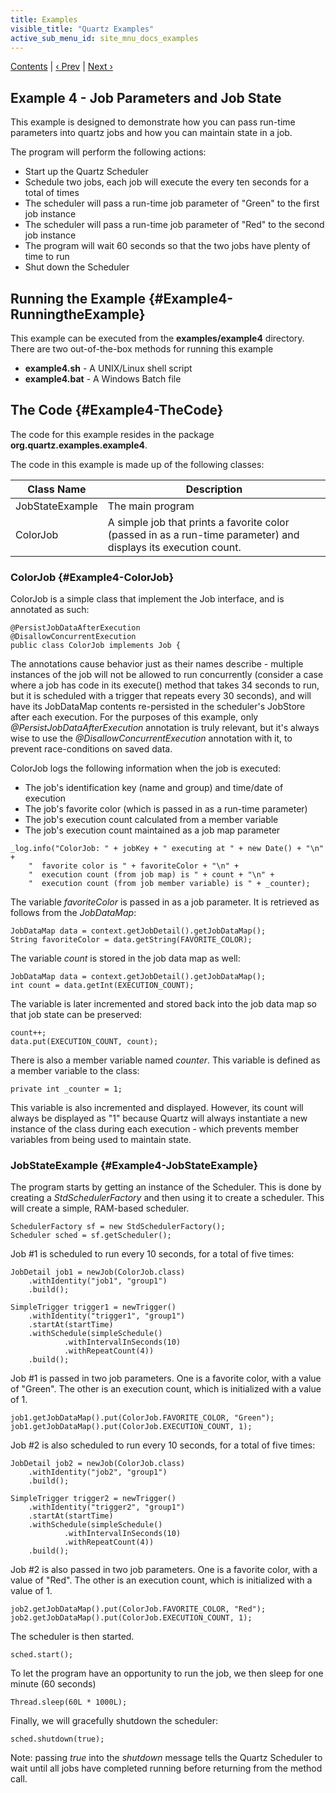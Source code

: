 ```yaml
---
title: Examples
visible_title: "Quartz Examples"
active_sub_menu_id: site_mnu_docs_examples
---
```

<div class="secNavPanel">
          <a href=".">Contents</a> |
	  <a href="Example3.html">&lsaquo;&nbsp;Prev</a> |
          <a href="Example5.html">Next&nbsp;&rsaquo;</a>
</div>

## Example 4 - Job Parameters and Job State

This example is designed to demonstrate how you can pass run-time parameters into quartz jobs and how you can maintain state in a job.

The program will perform the following actions:


+ Start up the Quartz Scheduler
+ Schedule two jobs, each job will execute the every ten seconds for a total of times
+ The scheduler will pass a run-time job parameter of "Green" to the first job instance
+ The scheduler will pass a run-time job parameter of "Red" to the second job instance
+ The program will wait 60 seconds so that the two jobs have plenty of time to run
+ Shut down the Scheduler




## Running the Example {#Example4-RunningtheExample}
This example can be executed from the **examples/example4** directory.   There are two out-of-the-box methods for running this example


+ **example4.sh** - A UNIX/Linux shell script
+ **example4.bat** - A Windows Batch file



## The Code {#Example4-TheCode}

The code for this example resides in the package **org.quartz.examples.example4**.   

The code in this example is made up of the following classes:

<table><thead>
<tr>
<th> Class Name </th>
<th> Description</th>
</tr>
</thead>

<tbody>
<tr>
<td> JobStateExample </td>
<td> The main program</td>
</tr>
<tr>
<td> ColorJob </td>
<td> A simple job that prints a favorite color (passed in as a run-time parameter) and displays its execution count.</td>
</tr>
</tbody></table>

### ColorJob {#Example4-ColorJob}

ColorJob is a simple class that implement the Job interface, and is annotated as such:

<pre class="prettyprint highlight"><code class="language-java" data-lang="java">@PersistJobDataAfterExecution
@DisallowConcurrentExecution
public class ColorJob implements Job {
</code></pre>


The annotations cause behavior just as their names describe - multiple instances of the job will not be allowed to
run concurrently (consider a case where a job has code in its execute() method that takes 34 seconds to run, but it is
scheduled with a trigger that repeats every 30 seconds), and will have its JobDataMap contents re-persisted in the
scheduler's JobStore after each execution.  For the purposes of this example, only *@PersistJobDataAfterExecution*
annotation is truly relevant, but it's always wise to use the *@DisallowConcurrentExecution* annotation with
it, to prevent race-conditions on saved data.

ColorJob logs the following information when the job is executed:


+ The job's identification key (name and group) and time/date of execution
+ The job's favorite color (which is passed in as a run-time parameter)
+ The job's execution count calculated from a member variable
+ The job's execution count maintained as a job map parameter




<pre class="prettyprint highlight"><code class="language-java" data-lang="java">_log.info("ColorJob: " + jobKey + " executing at " + new Date() + "\n" +
    "  favorite color is " + favoriteColor + "\n" +
    "  execution count (from job map) is " + count + "\n" +
    "  execution count (from job member variable) is " + _counter);
</code></pre>


The variable *favoriteColor* is passed in as a job parameter.  It is retrieved as follows from the *JobDataMap*:


<pre class="prettyprint highlight"><code class="language-java" data-lang="java">JobDataMap data = context.getJobDetail().getJobDataMap();
String favoriteColor = data.getString(FAVORITE_COLOR);
</code></pre>


The variable *count* is stored in the job data map as well:


<pre class="prettyprint highlight"><code class="language-java" data-lang="java">JobDataMap data = context.getJobDetail().getJobDataMap();
int count = data.getInt(EXECUTION_COUNT);
</code></pre>


The variable is later incremented and stored back into the job data map so that job state can be preserved:


<pre class="prettyprint highlight"><code class="language-java" data-lang="java">count++;
data.put(EXECUTION_COUNT, count);
</code></pre>


There is also a member variable named *counter*.   This variable is defined as a member variable to the class:


<pre class="prettyprint highlight"><code class="language-java" data-lang="java">private int _counter = 1;
</code></pre>


This variable is also incremented and displayed.  However, its count will always be displayed as "1" because Quartz will always instantiate a new instance of the class during each execution - which prevents member variables from being used to maintain state.

### JobStateExample  {#Example4-JobStateExample}
The program starts by getting an instance of the Scheduler.  This is done by creating a *StdSchedulerFactory* and then using it to create a scheduler.   This will create a simple, RAM-based scheduler.


<pre class="prettyprint highlight"><code class="language-java" data-lang="java">SchedulerFactory sf = new StdSchedulerFactory();
Scheduler sched = sf.getScheduler();
</code></pre>


Job #1 is scheduled to run every 10 seconds, for a total of five times:

<pre class="prettyprint highlight"><code class="language-java" data-lang="java">JobDetail job1 = newJob(ColorJob.class)
    .withIdentity("job1", "group1")
    .build();

SimpleTrigger trigger1 = newTrigger()
    .withIdentity("trigger1", "group1")
    .startAt(startTime)
    .withSchedule(simpleSchedule()
            .withIntervalInSeconds(10)
            .withRepeatCount(4))
    .build();
</code></pre>


Job #1 is passed in two job parameters.   One is a favorite color, with a value of "Green".  The other is an execution count, which is initialized with a value of 1.

<pre class="prettyprint highlight"><code class="language-java" data-lang="java">job1.getJobDataMap().put(ColorJob.FAVORITE_COLOR, "Green");
job1.getJobDataMap().put(ColorJob.EXECUTION_COUNT, 1);
</code></pre>


Job #2 is also scheduled to run every 10 seconds, for a total of five times:

<pre class="prettyprint highlight"><code class="language-java" data-lang="java">JobDetail job2 = newJob(ColorJob.class)
    .withIdentity("job2", "group1")
    .build();

SimpleTrigger trigger2 = newTrigger()
    .withIdentity("trigger2", "group1")
    .startAt(startTime)
    .withSchedule(simpleSchedule()
            .withIntervalInSeconds(10)
            .withRepeatCount(4))
    .build();
</code></pre>


Job #2 is also passed in two job parameters.   One is a favorite color, with a value of "Red".  The other is an execution count, which is initialized with a value of 1.

<pre class="prettyprint highlight"><code class="language-java" data-lang="java">job2.getJobDataMap().put(ColorJob.FAVORITE_COLOR, "Red");
job2.getJobDataMap().put(ColorJob.EXECUTION_COUNT, 1);
</code></pre>



The scheduler is then started.


<pre class="prettyprint highlight"><code class="language-java" data-lang="java">sched.start();
</code></pre>


To let the program have an opportunity to run the job, we then sleep for one minute (60 seconds)

<pre class="prettyprint highlight"><code class="language-java" data-lang="java">Thread.sleep(60L * 1000L);
</code></pre>


Finally, we will gracefully shutdown the scheduler:

<pre class="prettyprint highlight"><code class="language-java" data-lang="java">sched.shutdown(true);
</code></pre>


Note:  passing *true* into the *shutdown* message tells the Quartz Scheduler to wait until all jobs have completed running before returning from the method call.
